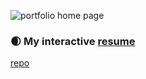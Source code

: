 ![portfolio home page](resources/home-page.png)

### 🌒 My interactive [resume](https://floch-js.com)

[repo](https://github.com/floch-js/my-resume)
